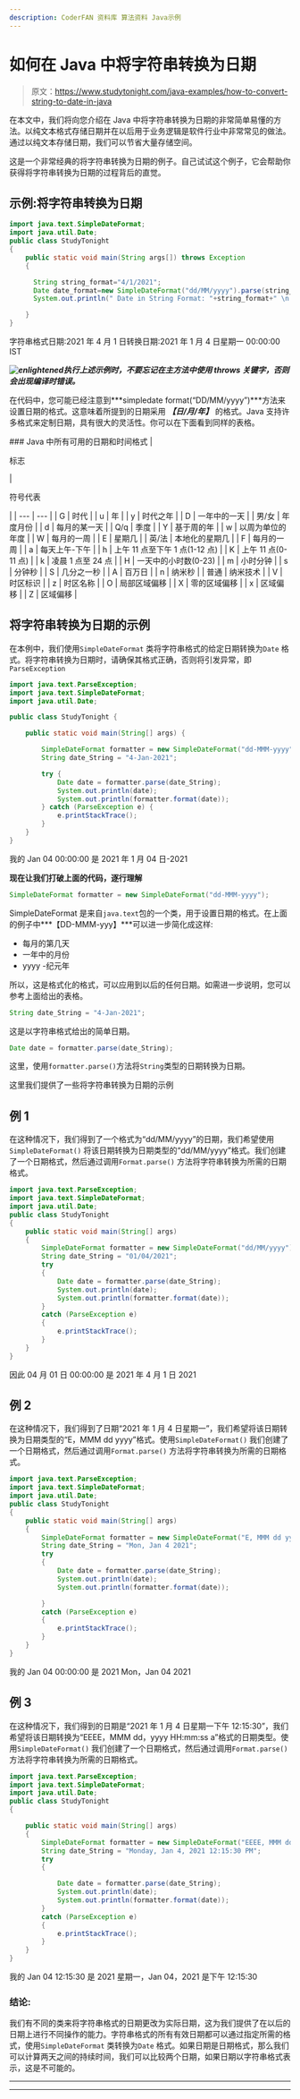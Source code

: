 ```yaml
---
description: CoderFAN 资料库 算法资料 Java示例
---
```


# 如何在 Java 中将字符串转换为日期

> 原文：<https://www.studytonight.com/java-examples/how-to-convert-string-to-date-in-java>

在本文中，我们将向您介绍在 Java 中将字符串转换为日期的非常简单易懂的方法。以纯文本格式存储日期并在以后用于业务逻辑是软件行业中非常常见的做法。通过以纯文本存储日期，我们可以节省大量存储空间。

这是一个非常经典的将字符串转换为日期的例子。自己试试这个例子，它会帮助你获得将字符串转换为日期的过程背后的直觉。

## 示例:将字符串转换为日期

```java
import java.text.SimpleDateFormat;  
import java.util.Date;  
public class StudyTonight
{
    public static void main(String args[]) throws Exception 
    {       

      String string_format="4/1/2021";  
      Date date_format=new SimpleDateFormat("dd/MM/yyyy").parse(string_format);  
      System.out.println(" Date in String Format: "+string_format+" \n Converted Date: "+date_format);  

    }
} 
```

字符串格式日期:2021 年 4 月 1 日转换日期:2021 年 1 月 4 日星期一 00:00:00 IST

***![enlightened](img/bcefbc0bebd753ed2a05f55c0b74d9f0.png "enlightened")执行上述示例时，不要忘记在主方法中使用 throws 关键字，否则会出现编译时错误。*** 

在代码中，您可能已经注意到***simpledate format(“DD/MM/yyyy”)***方法来设置日期的格式。这意味着所提到的日期采用 ***【日/月/年】*** 的格式。Java 支持许多格式来定制日期，具有很大的灵活性。你可以在下面看到同样的表格。

 <caption>### Java 中所有可用的日期和时间格式</caption> 
| 

标志

 | 

符号代表

 |
| --- | --- |
| G | 时代 |
| u | 年 |
| y | 时代之年 |
| D | 一年中的一天 |
| 男/女 | 年度月份 |
| d | 每月的某一天 |
| Q/q | 季度 |
| Y | 基于周的年 |
| w | 以周为单位的年度 |
| W | 每月的一周 |
| E | 星期几 |
| 英/法 | 本地化的星期几 |
| F | 每月的一周 |
| a | 每天上午-下午 |
| h | 上午 11 点至下午 1 点(1-12 点) |
| K | 上午 11 点(0-11 点) |
| k | 凌晨 1 点至 24 点 |
| H | 一天中的小时数(0-23) |
| m | 小时分钟 |
| s | 分钟秒 |
| S | 几分之一秒 |
| A | 百万日 |
| n | 纳米秒 |
| 普通 | 纳米技术 |
| V | 时区标识 |
| z | 时区名称 |
| O | 局部区域偏移 |
| X | 零的区域偏移 |
| x | 区域偏移 |
| Z | 区域偏移 |

## 将字符串转换为日期的示例

在本例中，我们使用`SimpleDateFormat` 类将字符串格式的给定日期转换为`Date` 格式。将字符串转换为日期时，请确保其格式正确，否则将引发异常，即`ParseException`

```java
import java.text.ParseException;
import java.text.SimpleDateFormat;
import java.util.Date;

public class StudyTonight {

    public static void main(String[] args) {

        SimpleDateFormat formatter = new SimpleDateFormat("dd-MMM-yyyy");
        String date_String = "4-Jan-2021";

        try {
            Date date = formatter.parse(date_String);
            System.out.println(date);
            System.out.println(formatter.format(date));
        } catch (ParseException e) {
            e.printStackTrace();
        }
    }
}
```

我的 Jan 04 00:00:00 是 2021 年 1 月 04 日-2021

**现在让我们打破上面的代码，逐行理解**

```java
SimpleDateFormat formatter = new SimpleDateFormat("dd-MMM-yyyy");
```

SimpleDateFormat 是来自`java.text`包的一个类，用于设置日期的格式。在上面的例子中***【DD-MMM-yyy】***可以进一步简化成这样:

*   每月的第几天
*   一年中的月份
*   yyyy -纪元年

所以，这是格式化的格式，可以应用到以后的任何日期。如需进一步说明，您可以参考上面给出的表格。

```java
String date_String = "4-Jan-2021";
```

这是以字符串格式给出的简单日期。

```java
Date date = formatter.parse(date_String);
```

这里，使用`formatter.parse()`方法将`String`类型的日期转换为日期。

这里我们提供了一些将字符串转换为日期的示例

## 例 1

在这种情况下，我们得到了一个格式为“dd/MM/yyyy”的日期，我们希望使用`SimpleDateFormat()` 将该日期转换为日期类型的“dd/MM/yyyy”格式。我们创建了一个日期格式，然后通过调用`Format.parse()` 方法将字符串转换为所需的日期格式。

```java
import java.text.ParseException;
import java.text.SimpleDateFormat;
import java.util.Date;
public class StudyTonight 
{
	public static void main(String[] args)
	{
		SimpleDateFormat formatter = new SimpleDateFormat("dd/MM/yyyy");
		String date_String = "01/04/2021";
		try
		{
			Date date = formatter.parse(date_String);
			System.out.println(date);
			System.out.println(formatter.format(date));
		}
		catch (ParseException e)
		{
			e.printStackTrace();
		}
	}
}
```

因此 04 月 01 日 00:00:00 是 2021 年 4 月 1 日 2021

## 例 2

在这种情况下，我们得到了日期“2021 年 1 月 4 日星期一”，我们希望将该日期转换为日期类型的“E，MMM dd yyyy”格式。使用`SimpleDateFormat()` 我们创建了一个日期格式，然后通过调用`Format.parse()` 方法将字符串转换为所需的日期格式。

```java
import java.text.ParseException;
import java.text.SimpleDateFormat;
import java.util.Date;
public class StudyTonight 
{
	public static void main(String[] args)
	{
		SimpleDateFormat formatter = new SimpleDateFormat("E, MMM dd yyyy");
		String date_String = "Mon, Jan 4 2021";
		try
		{
			Date date = formatter.parse(date_String);
			System.out.println(date);
			System.out.println(formatter.format(date));

		} 
		catch (ParseException e)
		{
			e.printStackTrace();
		}
	}
}
```

我的 Jan 04 00:00:00 是 2021 Mon，Jan 04 2021

## 例 3

在这种情况下，我们得到的日期是“2021 年 1 月 4 日星期一下午 12:15:30”，我们希望将该日期转换为“EEEE，MMM dd，yyyy HH:mm:ss a”格式的日期类型。使用`SimpleDateFormat()` 我们创建了一个日期格式，然后通过调用`Format.parse()` 方法将字符串转换为所需的日期格式。

```java
import java.text.ParseException;
import java.text.SimpleDateFormat;
import java.util.Date;
public class StudyTonight 
{

	public static void main(String[] args)
	{
		SimpleDateFormat formatter = new SimpleDateFormat("EEEE, MMM dd, yyyy HH:mm:ss a");
		String date_String = "Monday, Jan 4, 2021 12:15:30 PM";
		try
		{

			Date date = formatter.parse(date_String);
			System.out.println(date);
			System.out.println(formatter.format(date));
		} 
		catch (ParseException e) 
		{
			e.printStackTrace();
		}
	}
}
```

我的 Jan 04 12:15:30 是 2021 星期一，Jan 04，2021 是下午 12:15:30

### 结论:

我们有不同的类来将字符串格式的日期更改为实际日期，这为我们提供了在以后的日期上进行不同操作的能力。字符串格式的所有有效日期都可以通过指定所需的格式，使用`SimpleDateFormat` 类转换为`Date` 格式。如果日期是日期格式，那么我们可以计算两天之间的持续时间，我们可以比较两个日期，如果日期以字符串格式表示，这是不可能的。

* * *

* * *